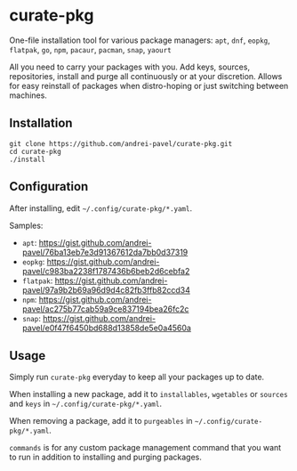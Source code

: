 # curate-pkg

One-file installation tool for various package managers: `apt`, `dnf`, `eopkg`, `flatpak`, `go`, `npm`, `pacaur`, `pacman`, `snap`, `yaourt`

All you need to carry your packages with you. Add keys, sources, repositories, install and purge all continuously or at your discretion. Allows for easy reinstall of packages when distro-hoping or just switching between machines.

## Installation

```
git clone https://github.com/andrei-pavel/curate-pkg.git
cd curate-pkg
./install
```

## Configuration

After installing, edit `~/.config/curate-pkg/*.yaml`.

Samples:
- `apt`: https://gist.github.com/andrei-pavel/76ba13eb7e3d91367612da7bb0d37319
- `eopkg`: https://gist.github.com/andrei-pavel/c983ba2238f1787436b6beb2d6cebfa2
- `flatpak`: https://gist.github.com/andrei-pavel/97a9b2b69a96d9d4c82fb3ffb82ccd34
- `npm`: https://gist.github.com/andrei-pavel/ac275b77cab59a9ce837194bea26fc2c
- `snap`: https://gist.github.com/andrei-pavel/e0f47f6450bd688d13858de5e0a4560a

## Usage

Simply run `curate-pkg` everyday to keep all your packages up to date.

When installing a new package, add it to `installables`, `wgetables` or `sources` and `keys` in `~/.config/curate-pkg/*.yaml`.

When removing a package, add it to `purgeables` in `~/.config/curate-pkg/*.yaml`.

`commands` is for any custom package management command that you want to run in addition to installing and purging packages.


